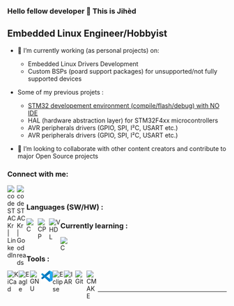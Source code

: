 ### Hello fellow developer 👋 This is Jihèd 

## Embedded Linux Engineer/Hobbyist

- 🔭 I’m currently working (as personal projects) on:
    - Embedded Linux Drivers Development
    - Custom BSPs (poard support packages) for unsupported/not fully supported devices 

- Some of my previous projets :

    - [STM32 developement environment (compile/flash/debug) with NO IDE](https://github.com/JihedChaibi/STM32-with-no-IDE)
    - HAL (hardware abstraction layer) for STM32F4xx microcontrollers
    - AVR peripherals drivers (GPIO, SPI, I²C, USART etc.)
    - AVR peripherals drivers (GPIO, SPI, I²C, USART etc.)
    
- 👯 I’m looking to collaborate with other content creators and contribute to major Open Source projects


### Connect with me:

[<img align="left" alt="codeSTACKr | LinkedIn" width="22px" src="https://cdn-icons-png.flaticon.com/512/174/174857.png" />][linkedin]
[<img align="left" alt="codeSTACKr | Goodreads" width="22px" src="https://cdn3.iconfinder.com/data/icons/popular-services-brands-vol-2/512/goodreads-512.png" />][goodreads]

<br />

### Languages (SW/HW) :

<img align="left" alt="C" width="26px" src="https://img.icons8.com/color/48/000000/c-programming.png"/>
<img align="left" alt="CPP" width="26px" src="https://img.icons8.com/color/48/000000/c-plus-plus-logo.png"/>
<img align="left" alt="VHDL" width="26px" src="https://play-lh.googleusercontent.com/xeuSfQHt8wEb-JdcXLtReGF-KO8_Rd2UMOL0vSB6bS9qlxdAGQ0VR4mM9wVeEb76EA"/>

### Currently learning :
<img align="left" alt="C" width="26px" src="[https://img.icons8.com/color/48/000000/c-programming.png](https://w7.pngwing.com/pngs/114/914/png-transparent-rust-programming-language-logo-machine-learning-haskell-crab-animals-cartoon-crab.png)"/>


<br />

### Tools :

<img align="left" alt="KiCad" width="26px" src="https://user-images.githubusercontent.com/352202/53980744-60746100-4111-11e9-9f8c-17ca6b50efd8.png"/>
<img align="left" alt="Eagle" width="26px" src="https://www.freeiconspng.com/uploads/eagle-icon-png-18.png"/>
<img align="left" alt="GNU" width="26px" src="https://upload.wikimedia.org/wikipedia/en/thumb/2/22/Heckert_GNU_white.svg/1048px-Heckert_GNU_white.svg.png"/>
<img align="left" alt="Visual Studio Code" width="26px" src="https://raw.githubusercontent.com/github/explore/80688e429a7d4ef2fca1e82350fe8e3517d3494d/topics/visual-studio-code/visual-studio-code.png"/>
<img align="left" alt="Eclipse" width="26px" src="https://cdn.freebiesupply.com/logos/large/2x/eclipse-11-logo-png-transparent.png"/>
<img align="left" alt="IAR" width="26px" src="https://media.imgcdn.org/repo/2023/03/workbench-for-arm/Workbench-for-ARM.png"/>
<img align="left" alt="Git" width="26px" src="https://git-scm.com/images/logos/downloads/Git-Icon-1788C.png"/>
<img  style="pointer-events: none;  cursor: default;" align="left" alt="CMAKE" width="26px" src="https://upload.wikimedia.org/wikipedia/commons/1/13/Cmake.svg"/>

<br />
<br />

---

[linkedin]: https://linkedin.com/in/Jihed-Chaibi
[goodreads]: https://www.goodreads.com/user/show/57332945-jih-d-chaibi
